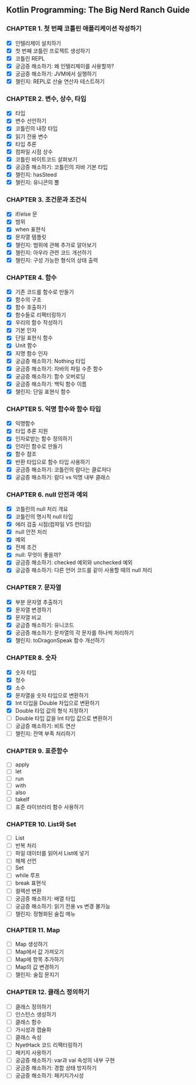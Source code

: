 ## Kotlin Programming: The Big Nerd Ranch Guide 

### CHAPTER 1. 첫 번째 코틀린 애플리케이션 작성하기

 - [X] 인텔리제이 설치하기
 - [X] 첫 번째 코틀린 프로젝트 생성하기
 - [X] 코틀린 REPL
 - [X] 궁금증 해소하기: 왜 인텔리제이를 사용할까?
 - [X] 궁금증 해소하기: JVM에서 실행하기
 - [X] 챌린지: REPL로 산술 연산자 테스트하기

### CHAPTER 2. 변수, 상수, 타입

 - [X] 타입
 - [X] 변수 선언하기
 - [X] 코틀린의 내장 타입
 - [X] 읽기 전용 변수
 - [X] 타입 추론
 - [X] 컴파일 시점 상수
 - [X] 코틀린 바이트코드 살펴보기
 - [X] 궁금증 해소하기: 코틀린의 자바 기본 타입
 - [X] 챌린지: hasSteed
 - [X] 챌린지: 유니콘의 뿔

### CHAPTER 3. 조건문과 조건식

 - [X] if/else 문
 - [X] 범위
 - [X] when 표현식
 - [X] 문자열 템플릿
 - [X] 챌린지: 범위에 관해 추가로 알아보기
 - [X] 챌린지: 아우라 관련 코드 개선하기
 - [X] 챌린지: 구성 가능한 형식의 상태 출력

### CHAPTER 4. 함수

 - [X] 기존 코드를 함수로 만들기
 - [X] 함수의 구조
 - [X] 함수 호출하기
 - [X] 함수들로 리팩터링하기
 - [X] 우리의 함수 작성하기
 - [X] 기본 인자
 - [X] 단일 표현식 함수
 - [X] Unit 함수
 - [X] 지명 함수 인자
 - [X] 궁금증 해소하기: Nothing 타입
 - [X] 궁금증 해소하기: 자바의 파일 수준 함수
 - [X] 궁금증 해소하기: 함수 오버로딩
 - [X] 궁금증 해소하기: 백틱 함수 이름
 - [X] 챌린지: 단일 표현식 함수
 
### CHAPTER 5. 익명 함수와 함수 타입

 - [X] 익명함수
 - [X] 타입 추론 지원
 - [X] 인자로받는 함수 정의하기
 - [X] 인라인 함수로 만들기
 - [X] 함수 참조
 - [X] 반환 타입으로 함수 타입 사용하기
 - [X] 궁금증 해소하기: 코틀린의 람다는 클로저다
 - [X] 궁금증 해소하기: 람다 vs 익명 내부 클래스
 
 ### CHAPTER 6. null 안전과 예외

 - [X] 코틀린의 null 처리 개요
 - [X] 코틀린의 명시적 null 타입
 - [X] 에러 검출 시점(컴파일 VS 런타임)
 - [X] null 안전 처리
 - [X] 예외
 - [X] 전제 조건
 - [X] null: 무엇이 좋을까?
 - [X] 궁금증 해소하기: checked 예외와 unchecked 예외
 - [X] 궁금증 해소하기: 다른 언어 코드를 같이 사용할 때의 null 처리
 
  ### CHAPTER 7. 문자열

 - [X] 부분 문자열 추출하기
 - [X] 문자열 변경하기
 - [X] 문자열 비교
 - [X] 궁금증 해소하기: 유니코드
 - [X] 궁금증 해소하기: 문자열의 각 문자를 하나씩 처리하기
 - [X] 챌린지: toDragonSpeak 함수 개선하기
 
 ### CHAPTER 8. 숫자

 - [X] 숫자 타입
 - [X] 정수
 - [X] 소수
 - [X] 문자열을 숫자 타입으로 변환하기
 - [X] Int 타입을 Double 차입으로 변환하기
 - [X] Double 타입 값의 형식 지정하기
 - [ ] Double 타입 값을 Int 타입 값으로 변환하기
 - [ ] 궁금증 해소하기: 비트 연산
 - [ ] 챌린지: 잔액 부족 처리하기
 
 ### CHAPTER 9. 표준함수

 - [ ] apply
 - [ ] let
 - [ ] run
 - [ ] with
 - [ ] also
 - [ ] takeIf
 - [ ] 표준 라이브러리 함수 사용하기
 
 ### CHAPTER 10. List와 Set

 - [ ] List
 - [ ] 반복 처리
 - [ ] 파일 데이터를 읽어서 List에 넣기
 - [ ] 해체 선언
 - [ ] Set
 - [ ] while 루프
 - [ ] break 표현식
 - [ ] 컬렉션 변환
 - [ ] 궁금증 해소하기: 배열 타입
 - [ ] 궁금증 해소하기: 읽기 전용 vs 변경 불가능
 - [ ] 챌린지: 정형화된 술집 메뉴
 
### CHAPTER 11. Map

 - [ ] Map 생성하기
 - [ ] Map에서 값 가져오기
 - [ ] Map에 항목 추가하기
 - [ ] Map의 값 변경하기
 - [ ] 챌린지: 술집 문지기

### CHAPTER 12. 클래스 정의하기

 - [ ] 클래스 정의하기
 - [ ] 인스턴스 생성하기
 - [ ] 클래스 함수
 - [ ] 가시성과 캡슐화
 - [ ] 클래스 속성
 - [ ] NyetHack 코드 리팩터링하기
 - [ ] 패키지 사용하기
 - [ ] 궁금증 해소하기: var과 val 속성의 내부 구현
 - [ ] 궁금증 해소하기: 경합 상태 방지하기
 - [ ] 궁금증 해소하기: 패키지가시성
